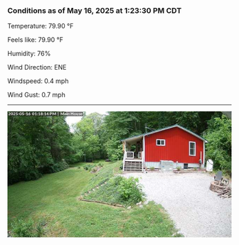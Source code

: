 ### Conditions as of May 16, 2025 at 1:23:30 PM CDT 

Temperature: 79.90 &deg;F

Feels like: 79.90 &deg;F

Humidity: 76%

Wind Direction: ENE

Windspeed: 0.4 mph

Wind Gust: 0.7 mph

---

<img src="./images/latest.jpeg"/>

